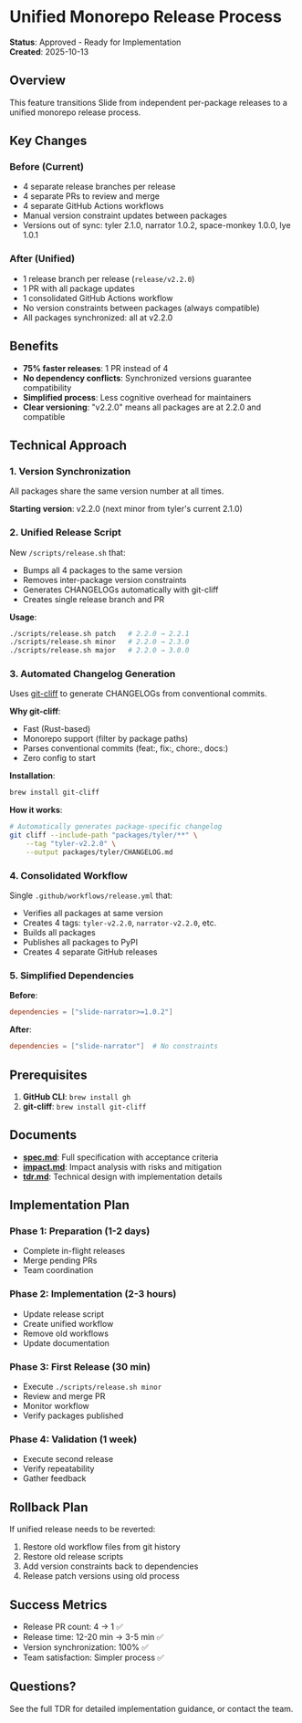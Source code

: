 # Unified Monorepo Release Process

**Status**: Approved - Ready for Implementation  
**Created**: 2025-10-13  

## Overview

This feature transitions Slide from independent per-package releases to a unified monorepo release process.

## Key Changes

### Before (Current)
- 4 separate release branches per release
- 4 separate PRs to review and merge
- 4 separate GitHub Actions workflows
- Manual version constraint updates between packages
- Versions out of sync: tyler 2.1.0, narrator 1.0.2, space-monkey 1.0.0, lye 1.0.1

### After (Unified)
- 1 release branch per release (`release/v2.2.0`)
- 1 PR with all package updates
- 1 consolidated GitHub Actions workflow
- No version constraints between packages (always compatible)
- All packages synchronized: all at v2.2.0

## Benefits

- **75% faster releases**: 1 PR instead of 4
- **No dependency conflicts**: Synchronized versions guarantee compatibility
- **Simplified process**: Less cognitive overhead for maintainers
- **Clear versioning**: "v2.2.0" means all packages are at 2.2.0 and compatible

## Technical Approach

### 1. Version Synchronization
All packages share the same version number at all times.

**Starting version**: v2.2.0 (next minor from tyler's current 2.1.0)

### 2. Unified Release Script
New `/scripts/release.sh` that:
- Bumps all 4 packages to the same version
- Removes inter-package version constraints
- Generates CHANGELOGs automatically with git-cliff
- Creates single release branch and PR

**Usage**:
```bash
./scripts/release.sh patch   # 2.2.0 → 2.2.1
./scripts/release.sh minor   # 2.2.0 → 2.3.0
./scripts/release.sh major   # 2.2.0 → 3.0.0
```

### 3. Automated Changelog Generation
Uses [git-cliff](https://git-cliff.org/) to generate CHANGELOGs from conventional commits.

**Why git-cliff**:
- Fast (Rust-based)
- Monorepo support (filter by package paths)
- Parses conventional commits (feat:, fix:, chore:, docs:)
- Zero config to start

**Installation**:
```bash
brew install git-cliff
```

**How it works**:
```bash
# Automatically generates package-specific changelog
git cliff --include-path "packages/tyler/**" \
    --tag "tyler-v2.2.0" \
    --output packages/tyler/CHANGELOG.md
```

### 4. Consolidated Workflow
Single `.github/workflows/release.yml` that:
- Verifies all packages at same version
- Creates 4 tags: `tyler-v2.2.0`, `narrator-v2.2.0`, etc.
- Builds all packages
- Publishes all packages to PyPI
- Creates 4 separate GitHub releases

### 5. Simplified Dependencies
**Before**:
```toml
dependencies = ["slide-narrator>=1.0.2"]
```

**After**:
```toml
dependencies = ["slide-narrator"]  # No constraints
```

## Prerequisites

1. **GitHub CLI**: `brew install gh`
2. **git-cliff**: `brew install git-cliff`

## Documents

- **[spec.md](spec.md)**: Full specification with acceptance criteria
- **[impact.md](impact.md)**: Impact analysis with risks and mitigation
- **[tdr.md](tdr.md)**: Technical design with implementation details

## Implementation Plan

### Phase 1: Preparation (1-2 days)
- Complete in-flight releases
- Merge pending PRs
- Team coordination

### Phase 2: Implementation (2-3 hours)
- Update release script
- Create unified workflow
- Remove old workflows
- Update documentation

### Phase 3: First Release (30 min)
- Execute `./scripts/release.sh minor`
- Review and merge PR
- Monitor workflow
- Verify packages published

### Phase 4: Validation (1 week)
- Execute second release
- Verify repeatability
- Gather feedback

## Rollback Plan

If unified release needs to be reverted:
1. Restore old workflow files from git history
2. Restore old release scripts
3. Add version constraints back to dependencies
4. Release patch versions using old process

## Success Metrics

- Release PR count: 4 → 1 ✅
- Release time: 12-20 min → 3-5 min ✅
- Version synchronization: 100% ✅
- Team satisfaction: Simpler process ✅

## Questions?

See the full TDR for detailed implementation guidance, or contact the team.

